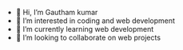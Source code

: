 - 👋 Hi, I’m Gautham kumar
- 👀 I’m interested in coding and web development
- 🌱 I’m currently learning web development 
- 💞️ I’m looking to collaborate on web projects


